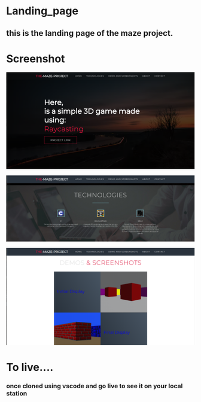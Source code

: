 # Landing_page
## this is the landing page of the maze project.

# Screenshot
![landing page](img/Screenshot%20from%202022-12-06%2022-41-58.png)

![Technologies](img/Screenshot%20from%202022-12-06%2022-42-14.png)

![screenshot](img/Screenshot%20from%202022-12-06%2022-42-26.png)

# To live....
### once cloned using vscode and go live to see it on your local station